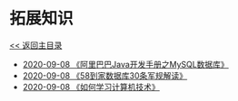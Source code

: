 # 拓展知识

[<< 返回主目录](../README.MD)

- [2020-09-08 《阿里巴巴Java开发手册之MySQL数据库》](doc/阿里巴巴Java开发手册之MySQL数据库.MD)
- [2020-09-08 《58到家数据库30条军规解读》](doc/58到家数据库30条军规解读.MD)
- [2020-09-08 《如何学习计算机技术》](doc/如何学习计算机技术.MD)
